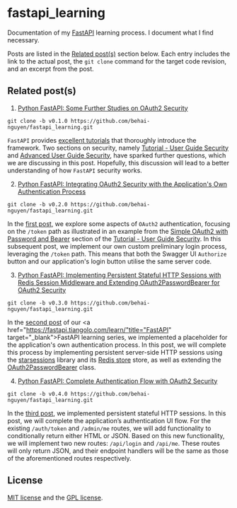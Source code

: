 <!-- 11/05/2024. -->

# fastapi_learning

Documentation of my [FastAPI](https://fastapi.tiangolo.com/learn/) learning process. I document what I find necessary.

Posts are listed in the [Related post(s)](#related-posts) section below. Each entry includes the link to the actual post, the ``git clone`` command for the target code revision, and an excerpt from the post.

## Related post(s)

1. [Python FastAPI: Some Further Studies on OAuth2 Security](https://behainguyen.wordpress.com/2024/05/11/python-fastapi-some-further-studies-on-oauth2-security/)

```
git clone -b v0.1.0 https://github.com/behai-nguyen/fastapi_learning.git
```

``FastAPI`` provides [excellent tutorials](https://fastapi.tiangolo.com/learn/) that thoroughly introduce the framework. Two sections on security, namely [Tutorial - User Guide Security](https://fastapi.tiangolo.com/tutorial/security/) and [Advanced User Guide Security](https://fastapi.tiangolo.com/advanced/security/), have sparked further questions, which we are discussing in this post. Hopefully, this discussion will lead to a better understanding of how ``FastAPI`` security works.

2. [Python FastAPI: Integrating OAuth2 Security with the Application's Own Authentication Process](https://behainguyen.wordpress.com/2024/05/13/python-fastapi-integrating-oauth2-security-with-the-applications-own-authentication-process/)

```
git clone -b v0.2.0 https://github.com/behai-nguyen/fastapi_learning.git
```

In the [first post](https://behainguyen.wordpress.com/2024/05/11/python-fastapi-some-further-studies-on-oauth2-security/), we explore some aspects of ``OAuth2`` authentication, focusing on the ``/token`` path as illustrated in an example from the [Simple OAuth2 with Password and Bearer](https://fastapi.tiangolo.com/tutorial/security/simple-oauth2/) 
section of the [Tutorial - User Guide Security](https://fastapi.tiangolo.com/tutorial/security/). In this subsequent post, we implement our own custom preliminary login process, leveraging the ``/token`` path. This means that both the Swagger UI ``Authorize`` button and our application's login button utilise the same server code.

3. [Python FastAPI: Implementing Persistent Stateful HTTP Sessions with Redis Session Middleware and Extending OAuth2PasswordBearer for OAuth2 Security](https://behainguyen.wordpress.com/2024/05/21/python-fastapi-implementing-persistent-stateful-http-sessions-with-redis-session-middleware-and-extending-oauth2passwordbearer-for-oauth2-security/)

```
git clone -b v0.3.0 https://github.com/behai-nguyen/fastapi_learning.git
```

In the <a href="https://behainguyen.wordpress.com/2024/05/13/python-fastapi-integrating-oauth2-security-with-the-applications-own-authentication-process/" title="Python FastAPI: Integrating OAuth2 Security with the Application’s Own Authentication Process" target="_blank">second post</a> of our <a href="https://fastapi.tiangolo.com/learn/"title="FastAPI" target="_blank">FastAPI</a> learning series, we implemented a placeholder for the application's own authentication process. In this post, we will complete this process by implementing persistent server-side HTTP sessions using the <a href="https://pypi.org/project/starsessions/" title="starsessions" target="_blank">starsessions</a> library and its <a href="https://redis.io/" title="Redis store" target="_blank">Redis store</a> store, as well as extending the <a href="https://fastapi.tiangolo.com/tutorial/security/first-steps/?h=oauth2passwordbearer#fastapis-oauth2passwordbearer" title="OAuth2PasswordBearer" target="_blank">OAuth2PasswordBearer</a> class.

4. [Python FastAPI: Complete Authentication Flow with OAuth2 Security](https://behainguyen.wordpress.com/2024/06/11/python-fastapi-complete-authentication-flow-with-oauth2-security/)

```
git clone -b v0.4.0 https://github.com/behai-nguyen/fastapi_learning.git
```

In the <a href="https://behainguyen.wordpress.com/2024/05/21/python-fastapi-implementing-persistent-stateful-http-sessions-with-redis-session-middleware-and-extending-oauth2passwordbearer-for-oauth2-security/" title="Python FastAPI: Implementing Persistent Stateful HTTP Sessions with Redis Session Middleware and Extending OAuth2PasswordBearer for OAuth2 Security" target="_blank">third post</a>, we implemented persistent stateful HTTP sessions. In this post, we will complete the application’s authentication UI flow. For the existing <code>/auth/token</code> and <code>/admin/me</code> routes, we will add functionality to conditionally return either HTML or JSON. Based on this new functionality, we will implement two new routes: <code>/api/login</code> and <code>/api/me</code>. These routes will only return JSON, and their endpoint handlers will be the same as those of the aforementioned routes respectively.

## License
[MIT license](http://www.opensource.org/licenses/mit-license.php)
and the [GPL license](http://www.gnu.org/licenses/gpl.html).
